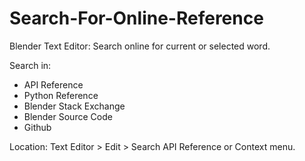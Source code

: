 # Search-For-Online-Reference
Blender Text Editor: Search online for current or selected word.

Search in:
- API Reference
- Python Reference
- Blender Stack Exchange
- Blender Source Code
- Github

Location: Text Editor > Edit > Search API Reference or Context menu.
